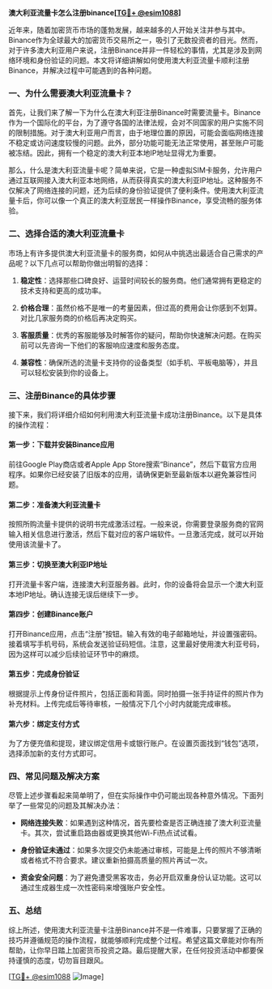 **澳大利亚流量卡怎么注册binance[[TG💪+ @esim1088](https://t.me/s/esim1088)]**

近年来，随着加密货币市场的蓬勃发展，越来越多的人开始关注并参与其中。Binance作为全球最大的加密货币交易所之一，吸引了无数投资者的目光。然而，对于许多澳大利亚用户来说，注册Binance并非一件轻松的事情，尤其是涉及到网络环境和身份验证的问题。本文将详细讲解如何使用澳大利亚流量卡顺利注册Binance，并解决过程中可能遇到的各种问题。

### 一、为什么需要澳大利亚流量卡？

首先，让我们来了解一下为什么在澳大利亚注册Binance时需要流量卡。Binance作为一个国际化的平台，为了遵守各国的法律法规，会对不同国家的用户实施不同的限制措施。对于澳大利亚用户而言，由于地理位置的原因，可能会面临网络连接不稳定或访问速度较慢的问题。此外，部分功能可能无法正常使用，甚至账户可能被冻结。因此，拥有一个稳定的澳大利亚本地IP地址显得尤为重要。

那么，什么是澳大利亚流量卡呢？简单来说，它是一种虚拟SIM卡服务，允许用户通过互联网接入澳大利亚本地网络，从而获得真实的澳大利亚IP地址。这种服务不仅解决了网络连接的问题，还为后续的身份验证提供了便利条件。使用澳大利亚流量卡后，你可以像一个真正的澳大利亚居民一样操作Binance，享受流畅的服务体验。

### 二、选择合适的澳大利亚流量卡

市场上有许多提供澳大利亚流量卡的服务商，如何从中挑选出最适合自己需求的产品呢？以下几点可以帮助你做出明智的选择：

1. **稳定性**：选择那些口碑良好、运营时间较长的服务商。他们通常拥有更稳定的技术支持和更高的成功率。
   
2. **价格合理**：虽然价格不是唯一的考量因素，但过高的费用会让你感到不划算。对比几家服务商的价格后再决定购买。
   
3. **客服质量**：优秀的客服能够及时解答你的疑问，帮助你快速解决问题。在购买前可以先咨询一下他们的客服响应速度和服务态度。

4. **兼容性**：确保所选的流量卡支持你的设备类型（如手机、平板电脑等），并且可以轻松安装到你的设备上。

### 三、注册Binance的具体步骤

接下来，我们将详细介绍如何利用澳大利亚流量卡成功注册Binance。以下是具体的操作流程：

#### 第一步：下载并安装Binance应用
前往Google Play商店或者Apple App Store搜索“Binance”，然后下载官方应用程序。如果你已经安装了旧版本的应用，请确保更新至最新版本以避免兼容性问题。

#### 第二步：准备澳大利亚流量卡
按照所购流量卡提供的说明书完成激活过程。一般来说，你需要登录服务商的官网输入相关信息进行激活，然后下载对应的客户端软件。一旦激活完成，就可以开始使用该流量卡了。

#### 第三步：切换至澳大利亚IP地址
打开流量卡客户端，连接澳大利亚服务器。此时，你的设备将会显示一个澳大利亚本地IP地址。确认连接无误后继续下一步。

#### 第四步：创建Binance账户
打开Binance应用，点击“注册”按钮。输入有效的电子邮箱地址，并设置强密码。接着填写手机号码，系统会发送验证码短信。注意，这里最好使用澳大利亚号码，因为这样可以减少后续验证环节中的麻烦。

#### 第五步：完成身份验证
根据提示上传身份证件照片，包括正面和背面。同时拍摄一张手持证件的照片作为补充材料。上传完成后等待审核，一般情况下几个小时内就能完成审核。

#### 第六步：绑定支付方式
为了方便充值和提现，建议绑定信用卡或银行账户。在设置页面找到“钱包”选项，选择添加新的支付方式即可。

### 四、常见问题及解决方案

尽管上述步骤看起来简单明了，但在实际操作中仍可能出现各种意外情况。下面列举了一些常见的问题及其解决办法：

- **网络连接失败**：如果遇到这种情况，首先要检查是否正确连接了澳大利亚流量卡。其次，尝试重启路由器或更换其他Wi-Fi热点试试看。

- **身份验证未通过**：如果多次提交仍未能通过审核，可能是上传的照片不够清晰或者格式不符合要求。建议重新拍摄高质量的照片再试一次。

- **资金安全问题**：为了避免遭受黑客攻击，务必开启双重身份认证功能。这可以通过生成器生成一次性密码来增强账户安全性。

### 五、总结

综上所述，使用澳大利亚流量卡注册Binance并不是一件难事，只要掌握了正确的技巧并遵循规范的操作流程，就能够顺利完成整个过程。希望这篇文章能对你有所帮助，让你早日踏上加密货币投资之路。最后提醒大家，在任何投资活动中都要保持谨慎的态度，切勿盲目跟风。

[[TG💪+ @esim1088](https://t.me/s/esim1088) ![Image](https://i.postimg.cc/4NQfJmqS/Snipaste-2025-05-13-00-14-12.png)]